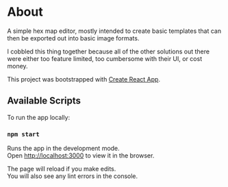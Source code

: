 # About

A simple hex map editor, mostly intended to create basic templates that can then be exported out into basic image formats.

I cobbled this thing together because all of the other solutions out there were either too feature limited, too cumbersome with their UI, or cost money.

This project was bootstrapped with [Create React App](https://github.com/facebook/create-react-app).

## Available Scripts

To run the app locally:

### `npm start`

Runs the app in the development mode.\
Open [http://localhost:3000](http://localhost:3000) to view it in the browser.

The page will reload if you make edits.\
You will also see any lint errors in the console.
